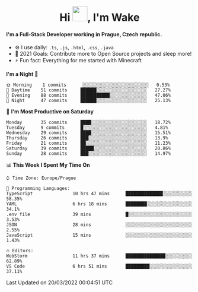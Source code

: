 <h1 align="center">Hi <img src="https://raw.githubusercontent.com/MrWakeCZ/MrWakeCZ/master/Hi.gif" width="40px" />, I'm Wake</h1>

#### I'm a Full-Stack Developer working in Prague, Czech republic.
- ⚙️ I use daily: `.ts`, `.js`, `.html`, `.css`, `.java`
- 🥅 2021 Goals: Contribute more to Open Source projects and sleep more!
- ⚡ Fun fact: Everything for me started with Minecraft

<!--START_SECTION:waka-->
**I'm a Night 🦉** 

```text
🌞 Morning    1 commits      ░░░░░░░░░░░░░░░░░░░░░░░░░   0.53% 
🌆 Daytime    51 commits     ██████░░░░░░░░░░░░░░░░░░░   27.27% 
🌃 Evening    88 commits     ███████████░░░░░░░░░░░░░░   47.06% 
🌙 Night      47 commits     ██████░░░░░░░░░░░░░░░░░░░   25.13%

```
📅 **I'm Most Productive on Saturday** 

```text
Monday       35 commits     ████░░░░░░░░░░░░░░░░░░░░░   18.72% 
Tuesday      9 commits      █░░░░░░░░░░░░░░░░░░░░░░░░   4.81% 
Wednesday    29 commits     ████░░░░░░░░░░░░░░░░░░░░░   15.51% 
Thursday     26 commits     ███░░░░░░░░░░░░░░░░░░░░░░   13.9% 
Friday       21 commits     ██░░░░░░░░░░░░░░░░░░░░░░░   11.23% 
Saturday     39 commits     █████░░░░░░░░░░░░░░░░░░░░   20.86% 
Sunday       28 commits     ███░░░░░░░░░░░░░░░░░░░░░░   14.97%

```


📊 **This Week I Spent My Time On** 

```text
⌚︎ Time Zone: Europe/Prague

💬 Programming Languages: 
TypeScript               10 hrs 47 mins      ██████████████░░░░░░░░░░░   58.35% 
YAML                     6 hrs 18 mins       ████████░░░░░░░░░░░░░░░░░   34.1% 
.env file                39 mins             █░░░░░░░░░░░░░░░░░░░░░░░░   3.53% 
JSON                     28 mins             ░░░░░░░░░░░░░░░░░░░░░░░░░   2.55% 
JavaScript               15 mins             ░░░░░░░░░░░░░░░░░░░░░░░░░   1.43%

🔥 Editors: 
WebStorm                 11 hrs 37 mins      ███████████████░░░░░░░░░░   62.89% 
VS Code                  6 hrs 51 mins       █████████░░░░░░░░░░░░░░░░   37.11%

```


 Last Updated on 20/03/2022 00:04:51 UTC
<!--END_SECTION:waka-->
